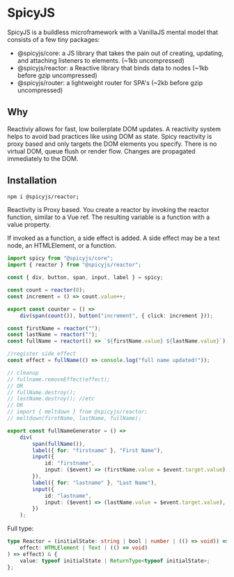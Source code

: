 # SpicyJS

SpicyJS is a buildless microframework with a VanillaJS mental model that consists of a few tiny packages:

- @spicyjs/core: a JS library that takes the pain out of creating, updating, and attaching listeners to elements. (~1kb uncompressed)
- @spicyjs/reactor: a Reactive library that binds data to nodes (~1kb before gzip uncompressed)
- @spicyjs/router: a lightweight router for SPA's (~2kb before gzip uncompressed)

## Why

Reactiviy allows for fast, low boilerplate DOM updates. A reactivity system helps to avoid bad practices like using DOM as state. Spicy reactivity is proxy based and only targets the DOM elements you specify. There is no virtual DOM, queue flush or render flow. Changes are propagated immediately to the DOM.

## Installation

```bash
npm i @spicyjs/reactor;
```

Reactivity is Proxy based. You create a reactor by invoking the reactor function, similar to a Vue ref. The resulting variable is a function with a value property.

If invoked as a function, a side effect is added. A side effect may be a text node, an HTMLElement, or a function.

```ts
import spicy from "@spicyjs/core";
import { reactor } from "@spicyjs/reactor";

const { div, button, span, input, label } = spicy;

const count = reactor(0);
const increment = () => count.value++;

export const counter = () =>
	div(span(count()), button("increment", { click: increment }));

const firstName = reactor("");
const lastName = reactor("");
const fullName = reactor(() => `${firstName.value} ${lastName.value}`);

//register side effect
const effect = fullName(() => console.log("full name updated!"));

// cleanup
// fullname.removeEffect(effect);
// OR
// fullName.destroy();
// lastName.destroy(); //etc
// OR
// import { meltdown } from @spicyjs/reactor;
// meltdown(firstName, lastName, fullName);

export const fullNameGenerator = () =>
	div(
		span(fullName()),
		label({ for: "firstname" }, "First Name"),
		input({
			id: "firstname",
			input: ($event) => (firstName.value = $event.target.value),
		}),
		label({ for: "lastname" }, "Last Name"),
		input({
			id: "lastname",
			input: ($event) => (lastName.value = $event.target.value),
		})
	);
```

Full type:

```ts
type Reactor = (initialState: string | bool | number | (() => void)) => ((
	effect: HTMLElement | Text | (() => void)
) => effect) & {
	value: typeof initialState | ReturnType<typeof initialState>;
};
```
